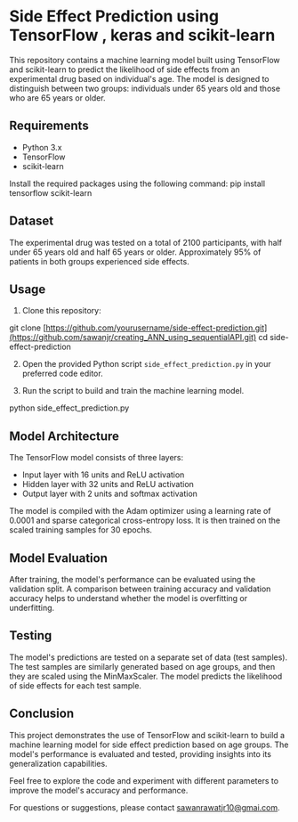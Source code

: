 # Side Effect Prediction using TensorFlow  , keras and scikit-learn

This repository contains a machine learning model built using TensorFlow and scikit-learn to predict the likelihood of side effects from an experimental drug based on individual's age. The model is designed to distinguish between two groups: individuals under 65 years old and those who are 65 years or older.

## Requirements

- Python 3.x
- TensorFlow
- scikit-learn

Install the required packages using the following command:
pip install tensorflow scikit-learn

## Dataset

The experimental drug was tested on a total of 2100 participants, with half under 65 years old and half 65 years or older. Approximately 95% of patients in both groups experienced side effects.

## Usage

1. Clone this repository:


git clone [https://github.com/yourusername/side-effect-prediction.git](https://github.com/sawanjr/creating_ANN_using_sequentialAPI.git)
cd side-effect-prediction


2. Open the provided Python script `side_effect_prediction.py` in your preferred code editor.

3. Run the script to build and train the machine learning model.


python side_effect_prediction.py


## Model Architecture

The TensorFlow model consists of three layers:
- Input layer with 16 units and ReLU activation
- Hidden layer with 32 units and ReLU activation
- Output layer with 2 units and softmax activation

The model is compiled with the Adam optimizer using a learning rate of 0.0001 and sparse categorical cross-entropy loss. It is then trained on the scaled training samples for 30 epochs.

## Model Evaluation

After training, the model's performance can be evaluated using the validation split. A comparison between training accuracy and validation accuracy helps to understand whether the model is overfitting or underfitting.

## Testing

The model's predictions are tested on a separate set of data (test samples). The test samples are similarly generated based on age groups, and then they are scaled using the MinMaxScaler. The model predicts the likelihood of side effects for each test sample.

## Conclusion

This project demonstrates the use of TensorFlow and scikit-learn to build a machine learning model for side effect prediction based on age groups. The model's performance is evaluated and tested, providing insights into its generalization capabilities.

Feel free to explore the code and experiment with different parameters to improve the model's accuracy and performance.

For questions or suggestions, please contact [sawanrawatjr10@gmai.com](sawanrawatjr10@gmai.com).
